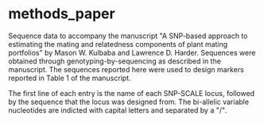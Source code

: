# methods_paper
Sequence data to accompany the manuscript "A SNP-based approach to estimating the mating and relatedness components of plant mating portfolios" by Mason W. Kulbaba and Lawrence D. Harder. Sequences were obtained through genotyping-by-sequencing as described in the manuscript. The sequences reported here were used to design markers reported in Table 1 of the manuscript. 

The first line of each entry is the name of each SNP-SCALE locus, followed by the sequence that the locus was designed from. The bi-allelic variable nucleotides are indicted with capital letters and separated by a "/".
